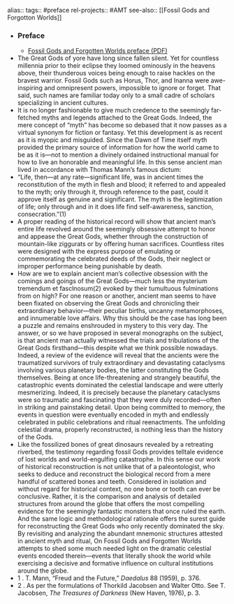 alias::
tags:: #preface
rel-projects:: #AMT
see-also:: [[Fossil Gods and Forgotton Worlds]]

- ### Preface
	- [Fossil Gods and Forgotten Worlds preface (PDF)](https://www.maverickscience.com/wp-content/uploads/Fossil-Gods-and-Forgotten-Worlds-preface.pdf)
- The Great Gods of yore have long since fallen silent. Yet for countless millennia prior to their eclipse they loomed ominously in the heavens above, their thunderous voices being enough to raise hackles on the bravest warrior. Fossil Gods such as Horus, Thor, and Inanna were awe-inspiring and omnipresent powers, impossible to ignore or forget. That said, such names are familiar today only to a small cadre of scholars specializing in ancient cultures.
- It is no longer fashionable to give much credence to the seemingly far-fetched myths and legends attached to the Great Gods. Indeed, the mere concept of “myth” has become so debased that it now passes as a virtual synonym for fiction or fantasy. Yet this development is as recent as it is myopic and misguided. Since the Dawn of Time itself myth provided the primary source of information for how the world came to be as it is—not to mention a divinely ordained instructional manual for how to live an honorable and meaningful life. In this sense ancient man lived in accordance with Thomas Mann’s famous dictum:
- “Life, then—at any rate—significant life, was in ancient times the reconstitution of the myth in flesh and blood; it referred to and appealed to the myth; only through it, through reference to the past, could it approve itself as genuine and significant. The myth is the legitimization of life; only through and in it does life find self-awareness, sanction, consecration.”(1)
- A proper reading of the historical record will show that ancient man’s entire life revolved around the seemingly obsessive attempt to honor and appease the Great Gods, whether through the construction of mountain-like ziggurats or by offering human sacrifices. Countless rites were designed with the express purpose of emulating or commemorating the celebrated deeds of the Gods, their neglect or improper performance being punishable by death.
- How are we to explain ancient man’s collective obsession with the comings and goings of the Great Gods—much less the mysterium tremendum et fasclnosum(2) evoked by their tumultuous fulminations from on high? For one reason or another, ancient man seems to have been fixated on observing the Great Gods and chronicling their extraordinary behavior—their peculiar births, uncanny metamorphoses, and innumerable love affairs. Why this should be the case has long been a puzzle and remains enshrouded in mystery to this very day. The answer, or so we have proposed in several monographs on the subject, is that ancient man actually witnessed the trials and tribulations of the Great Gods firsthand—this despite what we think possible nowadays. Indeed, a review of the evidence will reveal that the ancients were the traumatized survivors of truly extraordinary and devastating cataclysms involving various planetary bodies, the latter constituting the Gods themselves. Being at once life-threatening and strangely beautiful, the catastrophic events dominated the celestial landscape and were utterly mesmerizing. Indeed, it is precisely because the planetary cataclysms were so traumatic and fascinating that they were duly recorded—often in striking and painstaking detail. Upon being committed to memory, the events in question were eventually encoded in myth and endlessly celebrated in public celebrations and ritual reenactments. The unfolding celestial drama, properly reconstructed, is nothing less than the history of the Gods.
- Like the fossilized bones of great dinosaurs revealed by a retreating riverbed, the testimony regarding fossil Gods provides telltale evidence of lost worlds and world-engulfing catastrophe. In this sense our work of historical reconstruction is not unlike that of a paleontologist, who seeks to deduce and reconstruct the biological record from a mere handful of scattered bones and teeth. Considered in isolation and without regard for historical context, no one bone or tooth can ever be conclusive. Rather, it is the comparison and analysis of detailed structures from around the globe that offers the most compelling evidence for the seemingly fantastic monsters that once ruled the earth. And the same logic and methodological rationale offers the surest guide for reconstructing the Great Gods who only recently dominated the sky. By revisiting and analyzing the abundant mnemonic structures attested in ancient myth and ritual, On Fossil Gods and Forgotten Worlds attempts to shed some much needed light on the dramatic celestial events encoded therein—events that literally shook the world while exercising a decisive and formative influence on cultural institutions around the globe.
- 1 . T. Mann, “Freud and the Future,” *Daedalus* 88 (1959), p. 376.
- 2 . As per the formulations of Thorkild Jacobsen and Walter Otto. See T. Jacobsen, *The Treasures of Darkness* (New Haven, 1976), p. 3.
